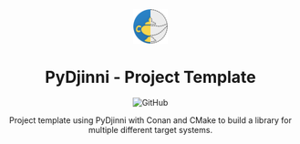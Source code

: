 <div align="center">

<img src="docs/assets/icon.png" width="60" height="60" alt="logo">

# PyDjinni - Project Template

![GitHub](https://img.shields.io/github/license/pydjinni/pydjinni-project-template)

Project template using PyDjinni with Conan and CMake to build a library for multiple different target systems.

</div>



